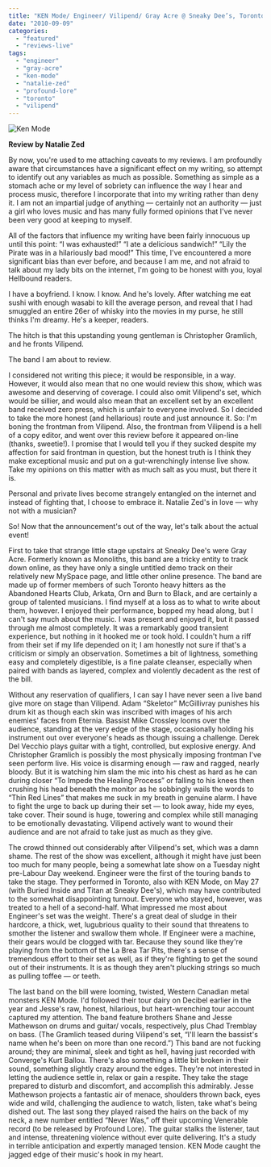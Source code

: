 ```yaml
---
title: "KEN Mode/ Engineer/ Vilipend/ Gray Acre @ Sneaky Dee’s, Toronto ON, August 31 2010"
date: "2010-09-09"
categories: 
  - "featured"
  - "reviews-live"
tags: 
  - "engineer"
  - "gray-acre"
  - "ken-mode"
  - "natalie-zed"
  - "profound-lore"
  - "toronto"
  - "vilipend"
---
```


![](http://www.hellbound.ca/wp-content/uploads/2010/09/kenmode-e1284089112890.jpg "Ken Mode")

**Review by Natalie Zed**

By now, you're used to me attaching caveats to my reviews. I am profoundly aware that circumstances have a significant effect on my writing, so attempt to identify out any variables as much as possible. Something as simple as a stomach ache or my level of sobriety can influence the way I hear and process music, therefore I incorporate that into my writing rather than deny it. I am not an impartial judge of anything — certainly not an authority — just a girl who loves music and has many fully formed opinions that I've never been very good at keeping to myself.

All of the factors that influence my writing have been fairly innocuous up until this point: “I was exhausted!” “I ate a delicious sandwich!” “Lily the Pirate was in a hilariously bad mood!” This time, I've encountered a more significant bias than ever before, and because I am me, and not afraid to talk about my lady bits on the internet, I'm going to be honest with you, loyal Hellbound readers.

I have a boyfriend. I know. I know. And he's lovely. After watching me eat sushi with enough wasabi to kill the average person, and reveal that I had smuggled an entire 26er of whisky into the movies in my purse, he still thinks I'm dreamy. He's a keeper, readers.

The hitch is that this upstanding young gentleman is Christopher Gramlich, and he fronts Vilipend.

The band I am about to review.

I considered not writing this piece; it would be responsible, in a way. However, it would also mean that no one would review this show, which was awesome and deserving of coverage. I could also omit Vilipend's set, which would be sillier, and would also mean that an excellent set by an excellent band received zero press, which is unfair to everyone involved. So I decided to take the more honest (and hellarious) route and just announce it. So: I'm boning the frontman from Vilipend. Also, the frontman from Vilipend is a hell of a copy editor, and went over this review before it appeared on-line (thanks, sweetie!). I promise that I would tell you if they sucked despite my affection for said frontman in question, but the honest truth is I think they make exceptional music and put on a gut-wrenchingly intense live show. Take my opinions on this matter with as much salt as you must, but there it is.

Personal and private lives become strangely entangled on the internet and instead of fighting that, I choose to embrace it. Natalie Zed's in love — why not with a musician?

So! Now that the announcement's out of the way, let's talk about the actual event!

First to take that strange little stage upstairs at Sneaky Dee's were Gray Acre. Formerly known as Monoliths, this band are a tricky entity to track down online, as they have only a single untitled demo track on their relatively new MySpace page, and little other online presence. The band are made up of former members of such Toronto heavy hitters as the Abandoned Hearts Club, Arkata, Orn and Burn to Black, and are certainly a group of talented musicians. I find myself at a loss as to what to write about them, however. I enjoyed their performance, bopped my head along, but I can't say much about the music. I was present and enjoyed it, but it passed through me almost completely. It was a remarkably good transient experience, but nothing in it hooked me or took hold. I couldn't hum a riff from their set if my life depended on it; I am honestly not sure if that's a criticism or simply an observation. Sometimes a bit of lightness, something easy and completely digestible, is a fine palate cleanser, especially when paired with bands as layered, complex and violently decadent as the rest of the bill.

Without any reservation of qualifiers, I can say I have never seen a live band give more on stage than Vilipend. Adam “Skeletor” McGillivray punishes his drum kit as though each skin was inscribed with images of his arch enemies' faces from Eternia. Bassist Mike Crossley looms over the audience, standing at the very edge of the stage, occasionally holding his instrument out over everyone's heads as though issuing a challenge. Derek Del Vecchio plays guitar with a tight, controlled, but explosive energy. And Christopher Gramlich is possibly the most physically imposing frontman I've seen perform live. His voice is disarming enough — raw and ragged, nearly bloody. But it is watching him slam the mic into his chest as hard as he can during closer “To Impede the Healing Process” or falling to his knees then crushing his head beneath the monitor as he sobbingly wails the words to “Thin Red Lines” that makes me suck in my breath in genuine alarm. I have to fight the urge to back up during their set — to look away, hide my eyes, take cover. Their sound is huge, towering and complex while still managing to be emotionally devastating. Vilipend actively want to wound their audience and are not afraid to take just as much as they give.

The crowd thinned out considerably after Vilipend's set, which was a damn shame. The rest of the show was excellent, although it might have just been too much for many people, being a somewhat late show on a Tuesday night pre-Labour Day weekend. Engineer were the first of the touring bands to take the stage. They performed in Toronto, also with KEN Mode, on May 27 (with Buried Inside and Titan at Sneaky Dee's), which may have contributed to the somewhat disappointing turnout. Everyone who stayed, however, was treated to a hell of a second-half. What impressed me most about Engineer's set was the weight. There's a great deal of sludge in their hardcore, a thick, wet, lugubrious quality to their sound that threatens to smother the listener and swallow them whole. If Engineer were a machine, their gears would be clogged with tar. Because they sound like they're playing from the bottom of the La Brea Tar Pits, there's a sense of tremendous effort to their set as well, as if they're fighting to get the sound out of their instruments. It is as though they aren't plucking strings so much as pulling toffee — or teeth.

The last band on the bill were looming, twisted, Western Canadian metal monsters KEN Mode. I'd followed their tour dairy on Decibel earlier in the year and Jesse's raw, honest, hilarious, but heart-wrenching tour account captured my attention. The band feature brothers Shane and Jesse Mathewson on drums and guitar/ vocals, respectively, plus Chad Tremblay on bass. (The Gramlich teased during Vilipend's set, “I'll learn the bassist's name when he's been on more than one record.”) This band are not fucking around; they are minimal, sleek and tight as hell, having just recorded with Converge's Kurt Ballou. There's also something a little bit broken in their sound, something slightly crazy around the edges. They're not interested in letting the audience settle in, relax or gain a respite. They take the stage prepared to disturb and discomfort, and accomplish this admirably. Jesse Mathewson projects a fantastic air of menace, shoulders thrown back, eyes wide and wild, challenging the audience to watch, listen, take what's being dished out. The last song they played raised the hairs on the back of my neck, a new number entitled “Never Was,” off their upcoming Venerable record (to be released by Profound Lore). The guitar stalks the listener, taut and intense, threatening violence without ever quite delivering. It's a study in terrible anticipation and expertly managed tension. KEN Mode caught the jagged edge of their music's hook in my heart.
